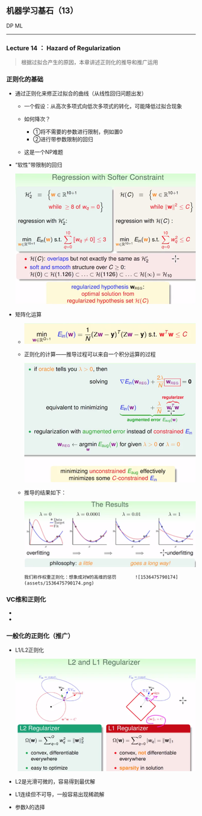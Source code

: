 

## 机器学习基石（13）

DP ML

------

### Lecture 14 ： Hazard of Regularization

> 根据过拟合产生的原因，本章讲述正则化的推导和推广运用

### 正则化的基础

- 通过正则化来修正过拟合的曲线（从线性回归问题出发）

  - 一个假设：从高次多项式向低次多项式的转化，可能降低过拟合现象
  - 如何降次？
    - ①将不需要的参数进行限制，例如置0
    - ②进行带参数限制的回归

  - 这是一个NP难题

- “软性”带限制的回归

  ![1536465260914](assets/1536465260914.png)

- 矩阵化运算

  - ![1536465449767](assets/1536465449767.png)

  - 正则化的计算——推导过程可以来自一个积分运算的过程

    ![1536475643388](assets/1536475643388.png)

  - 推导的结果如下：

    ![1536475729028](assets/1536475729028.png)

        我们称作权重正则化：想象成对W的高维的惩罚		![1536475790174](assets/1536475790174.png)			



### VC维和正则化

- 
- 

### 一般化的正则化（推广）

- L1/L2正则化

  ![1536477738123](assets/1536477738123.png)

- L2是光滑可微的，容易得到最优解
- L1连续但不可导，一般容易出现稀疏解
- 参数λ的选择







